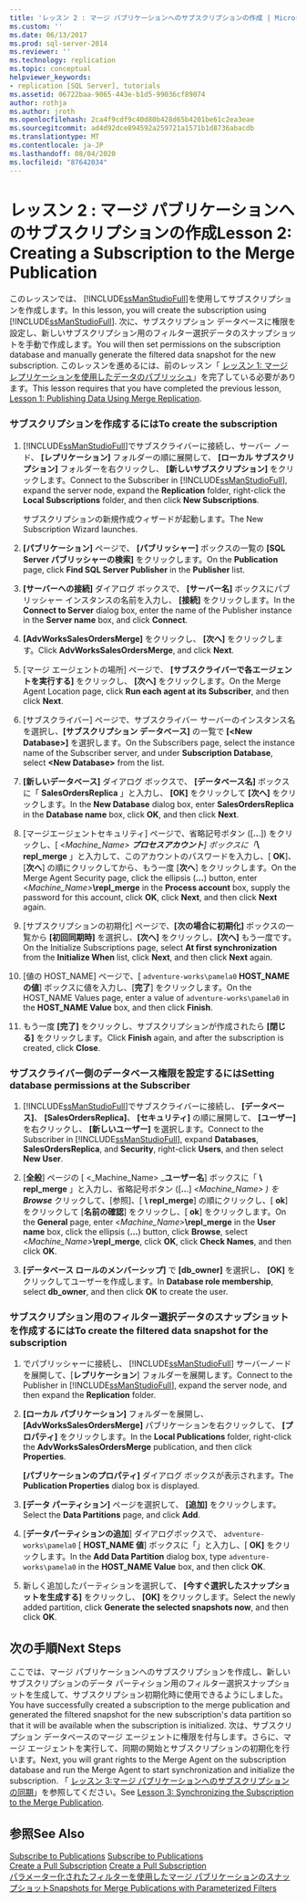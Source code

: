 ```yaml
---
title: 'レッスン 2 : マージ パブリケーションへのサブスクリプションの作成 | Microsoft Docs'
ms.custom: ''
ms.date: 06/13/2017
ms.prod: sql-server-2014
ms.reviewer: ''
ms.technology: replication
ms.topic: conceptual
helpviewer_keywords:
- replication [SQL Server], tutorials
ms.assetid: 06722baa-9065-443e-b1d5-99036cf89074
author: rothja
ms.author: jroth
ms.openlocfilehash: 2ca4f9cdf9c40d80b428d65b4201be61c2ea3eae
ms.sourcegitcommit: ad4d92dce894592a259721a1571b1d8736abacdb
ms.translationtype: MT
ms.contentlocale: ja-JP
ms.lasthandoff: 08/04/2020
ms.locfileid: "87642034"
---
```

# <a name="lesson-2-creating-a-subscription-to-the-merge-publication"></a><span data-ttu-id="9eed4-102">レッスン 2 : マージ パブリケーションへのサブスクリプションの作成</span><span class="sxs-lookup"><span data-stu-id="9eed4-102">Lesson 2: Creating a Subscription to the Merge Publication</span></span>
  <span data-ttu-id="9eed4-103">このレッスンでは、 [!INCLUDE[ssManStudioFull](../../includes/ssmanstudiofull-md.md)]を使用してサブスクリプションを作成します。</span><span class="sxs-lookup"><span data-stu-id="9eed4-103">In this lesson, you will create the subscription using [!INCLUDE[ssManStudioFull](../../includes/ssmanstudiofull-md.md)].</span></span> <span data-ttu-id="9eed4-104">次に、サブスクリプション データベースに権限を設定し、新しいサブスクリプション用のフィルター選択データのスナップショットを手動で作成します。</span><span class="sxs-lookup"><span data-stu-id="9eed4-104">You will then set permissions on the subscription database and manually generate the filtered data snapshot for the new subscription.</span></span> <span data-ttu-id="9eed4-105">このレッスンを進めるには、前のレッスン「 [レッスン 1: マージ レプリケーションを使用したデータのパブリッシュ](lesson-1-publishing-data-using-merge-replication.md)」を完了している必要があります。</span><span class="sxs-lookup"><span data-stu-id="9eed4-105">This lesson requires that you have completed the previous lesson, [Lesson 1: Publishing Data Using Merge Replication](lesson-1-publishing-data-using-merge-replication.md).</span></span>  
  
### <a name="to-create-the-subscription"></a><span data-ttu-id="9eed4-106">サブスクリプションを作成するには</span><span class="sxs-lookup"><span data-stu-id="9eed4-106">To create the subscription</span></span>  
  
1.  <span data-ttu-id="9eed4-107">[!INCLUDE[ssManStudioFull](../../includes/ssmanstudiofull-md.md)]でサブスクライバーに接続し、サーバー ノード、 **[レプリケーション]** フォルダーの順に展開して、 **[ローカル サブスクリプション]** フォルダーを右クリックし、 **[新しいサブスクリプション]** をクリックします。</span><span class="sxs-lookup"><span data-stu-id="9eed4-107">Connect to the Subscriber in [!INCLUDE[ssManStudioFull](../../includes/ssmanstudiofull-md.md)], expand the server node, expand the **Replication** folder, right-click the **Local Subscriptions** folder, and then click **New Subscriptions**.</span></span>  
  
     <span data-ttu-id="9eed4-108">サブスクリプションの新規作成ウィザードが起動します。</span><span class="sxs-lookup"><span data-stu-id="9eed4-108">The New Subscription Wizard launches.</span></span>  
  
2.  <span data-ttu-id="9eed4-109">**[パブリケーション]** ページで、 **[パブリッシャー]** ボックスの一覧の **[SQL Server パブリッシャーの検索]** をクリックします。</span><span class="sxs-lookup"><span data-stu-id="9eed4-109">On the **Publication** page, click **Find SQL Server Publisher** in the **Publisher** list.</span></span>  
  
3.  <span data-ttu-id="9eed4-110">**[サーバーへの接続]** ダイアログ ボックスで、 **[サーバー名]** ボックスにパブリッシャー インスタンスの名前を入力し、 **[接続]** をクリックします。</span><span class="sxs-lookup"><span data-stu-id="9eed4-110">In the **Connect to Server** dialog box, enter the name of the Publisher instance in the **Server name** box, and click **Connect**.</span></span>  
  
4.  <span data-ttu-id="9eed4-111">**[AdvWorksSalesOrdersMerge]** をクリックし、 **[次へ]** をクリックします。</span><span class="sxs-lookup"><span data-stu-id="9eed4-111">Click **AdvWorksSalesOrdersMerge**, and click **Next**.</span></span>  
  
5.  <span data-ttu-id="9eed4-112">[マージ エージェントの場所] ページで、 **[サブスクライバーで各エージェントを実行する]** をクリックし、 **[次へ]** をクリックします。</span><span class="sxs-lookup"><span data-stu-id="9eed4-112">On the Merge Agent Location page, click **Run each agent at its Subscriber**, and then click **Next**.</span></span>  
  
6.  <span data-ttu-id="9eed4-113">[サブスクライバー] ページで、サブスクライバー サーバーのインスタンス名を選択し、**[サブスクリプション データベース]** の一覧で **[\<New Database>]** を選択します。</span><span class="sxs-lookup"><span data-stu-id="9eed4-113">On the Subscribers page, select the instance name of the Subscriber server, and under **Subscription Database**, select **\<New Database>** from the list.</span></span>  
  
7.  <span data-ttu-id="9eed4-114">**[新しいデータベース]** ダイアログ ボックスで、 **[データベース名]** ボックスに「 **SalesOrdersReplica** 」と入力し、 **[OK]** をクリックして **[次へ]** をクリックします。</span><span class="sxs-lookup"><span data-stu-id="9eed4-114">In the **New Database** dialog box, enter **SalesOrdersReplica** in the **Database name** box, click **OK**, and then click **Next**.</span></span>  
  
8.  <span data-ttu-id="9eed4-115">[マージエージェントセキュリティ] ページで、省略記号ボタン ([**..**.]) をクリックし、[ \<_Machine_Name> **プロセスアカウント**] ボックスに「_**\ repl_merge** 」と入力して、このアカウントのパスワードを入力し、[ **OK**]、[**次へ**] の順にクリックしてから、もう一度 [**次へ**] をクリックします。</span><span class="sxs-lookup"><span data-stu-id="9eed4-115">On the Merge Agent Security page, click the ellipsis (**...**) button, enter \<_Machine_Name>_**\repl_merge** in the **Process account** box, supply the password for this account, click **OK**, click **Next**, and then click **Next** again.</span></span>  
  
9. <span data-ttu-id="9eed4-116">[サブスクリプションの初期化] ページで、**[次の場合に初期化]** ボックスの一覧から **[初回同期時]** を選択し、**[次へ]** をクリックし、**[次へ]** もう一度です。</span><span class="sxs-lookup"><span data-stu-id="9eed4-116">On the Initialize Subscriptions page, select **At first synchronization** from the **Initialize When** list, click **Next**, and then click **Next** again.</span></span>  
  
10. <span data-ttu-id="9eed4-117">[値の HOST_NAME] ページで、[ `adventure-works\pamela0` **HOST_NAME の値**] ボックスに値を入力し、[**完了**] をクリックします。</span><span class="sxs-lookup"><span data-stu-id="9eed4-117">On the HOST_NAME Values page, enter a value of `adventure-works\pamela0` in the **HOST_NAME Value** box, and then click **Finish**.</span></span>  
  
11. <span data-ttu-id="9eed4-118">もう一度 **[完了]** をクリックし、サブスクリプションが作成されたら **[閉じる]** をクリックします。</span><span class="sxs-lookup"><span data-stu-id="9eed4-118">Click **Finish** again, and after the subscription is created, click **Close**.</span></span>  
  
### <a name="setting-database-permissions-at-the-subscriber"></a><span data-ttu-id="9eed4-119">サブスクライバー側のデータベース権限を設定するには</span><span class="sxs-lookup"><span data-stu-id="9eed4-119">Setting database permissions at the Subscriber</span></span>  
  
1.  <span data-ttu-id="9eed4-120">[!INCLUDE[ssManStudioFull](../../includes/ssmanstudiofull-md.md)]でサブスクライバーに接続し、 **[データベース]**、 **[SalesOrdersReplica]**、 **[セキュリティ]** の順に展開して、 **[ユーザー]** を右クリックし、 **[新しいユーザー]** を選択します。</span><span class="sxs-lookup"><span data-stu-id="9eed4-120">Connect to the Subscriber in [!INCLUDE[ssManStudioFull](../../includes/ssmanstudiofull-md.md)], expand **Databases**, **SalesOrdersReplica**, and **Security**, right-click **Users**, and then select **New User**.</span></span>  
  
2.  <span data-ttu-id="9eed4-121">[**全般**] ページの [ \<_Machine_Name> _**ユーザー名**] ボックスに「 **\ repl_merge** 」と入力し、省略記号ボタン ([**..**.] \<_Machine_Name> ) を**Browse**_ クリックして、[参照]、[ **\ repl_merge**] の順にクリックし、[ **ok**] をクリックして [**名前の確認**] をクリックし、[ **ok**] をクリックします。</span><span class="sxs-lookup"><span data-stu-id="9eed4-121">On the **General** page, enter \<_Machine_Name>_**\repl_merge** in the **User name** box, click the ellipsis (**...**) button, click **Browse**, select \<_Machine_Name>_**\repl_merge**, click **OK**, click **Check Names**, and then click **OK**.</span></span>  
  
3.  <span data-ttu-id="9eed4-122">**[データベース ロールのメンバーシップ]** で **[db_owner]** を選択し、 **[OK]** をクリックしてユーザーを作成します。</span><span class="sxs-lookup"><span data-stu-id="9eed4-122">In **Database role membership**, select **db_owner**, and then click **OK** to create the user.</span></span>  
  
### <a name="to-create-the-filtered-data-snapshot-for-the-subscription"></a><span data-ttu-id="9eed4-123">サブスクリプション用のフィルター選択データのスナップショットを作成するには</span><span class="sxs-lookup"><span data-stu-id="9eed4-123">To create the filtered data snapshot for the subscription</span></span>  
  
1.  <span data-ttu-id="9eed4-124">でパブリッシャーに接続し、 [!INCLUDE[ssManStudioFull](../../includes/ssmanstudiofull-md.md)] サーバーノードを展開して、[**レプリケーション**] フォルダーを展開します。</span><span class="sxs-lookup"><span data-stu-id="9eed4-124">Connect to the Publisher in [!INCLUDE[ssManStudioFull](../../includes/ssmanstudiofull-md.md)], expand the server node, and then expand the **Replication** folder.</span></span>  
  
2.  <span data-ttu-id="9eed4-125">**[ローカル パブリケーション]** フォルダーを展開し、 **[AdvWorksSalesOrdersMerge]** パブリケーションを右クリックして、 **[プロパティ]** をクリックします。</span><span class="sxs-lookup"><span data-stu-id="9eed4-125">In the **Local Publications** folder, right-click the **AdvWorksSalesOrdersMerge** publication, and then click **Properties**.</span></span>  
  
     <span data-ttu-id="9eed4-126">**[パブリケーションのプロパティ]** ダイアログ ボックスが表示されます。</span><span class="sxs-lookup"><span data-stu-id="9eed4-126">The **Publication Properties** dialog box is displayed.</span></span>  
  
3.  <span data-ttu-id="9eed4-127">**[データ パーティション]** ページを選択して、 **[追加]** をクリックします。</span><span class="sxs-lookup"><span data-stu-id="9eed4-127">Select the **Data Partitions** page, and click **Add**.</span></span>  
  
4.  <span data-ttu-id="9eed4-128">[**データパーティションの追加**] ダイアログボックスで、 `adventure-works\pamela0` [ **HOST_NAME 値**] ボックスに「」と入力し、[ **OK]** をクリックします。</span><span class="sxs-lookup"><span data-stu-id="9eed4-128">In the **Add Data Partition** dialog box, type `adventure-works\pamela0` in the **HOST_NAME Value** box, and then click **OK**.</span></span>  
  
5.  <span data-ttu-id="9eed4-129">新しく追加したパーティションを選択して、 **[今すぐ選択したスナップショットを生成する]** をクリックし、 **[OK]** をクリックします。</span><span class="sxs-lookup"><span data-stu-id="9eed4-129">Select the newly added partition, click **Generate the selected snapshots now**, and then click **OK**.</span></span>  
  
## <a name="next-steps"></a><span data-ttu-id="9eed4-130">次の手順</span><span class="sxs-lookup"><span data-stu-id="9eed4-130">Next Steps</span></span>  
 <span data-ttu-id="9eed4-131">ここでは、マージ パブリケーションへのサブスクリプションを作成し、新しいサブスクリプションのデータ パーティション用のフィルター選択スナップショットを生成して、サブスクリプション初期化時に使用できるようにしました。</span><span class="sxs-lookup"><span data-stu-id="9eed4-131">You have successfully created a subscription to the merge publication and generated the filtered snapshot for the new subscription's data partition so that it will be available when the subscription is initialized.</span></span> <span data-ttu-id="9eed4-132">次は、サブスクリプション データベースのマージ エージェントに権限を付与します。さらに、マージ エージェントを実行して、同期の開始とサブスクリプションの初期化を行います。</span><span class="sxs-lookup"><span data-stu-id="9eed4-132">Next, you will grant rights to the Merge Agent on the subscription database and run the Merge Agent to start synchronization and initialize the subscription.</span></span> <span data-ttu-id="9eed4-133">「 [レッスン 3:マージ パブリケーションへのサブスクリプションの同期](lesson-3-synchronizing-the-subscription-to-the-merge-publication.md)」を参照してください。</span><span class="sxs-lookup"><span data-stu-id="9eed4-133">See [Lesson 3: Synchronizing the Subscription to the Merge Publication](lesson-3-synchronizing-the-subscription-to-the-merge-publication.md).</span></span>  
  
## <a name="see-also"></a><span data-ttu-id="9eed4-134">参照</span><span class="sxs-lookup"><span data-stu-id="9eed4-134">See Also</span></span>  
 <span data-ttu-id="9eed4-135">[Subscribe to Publications](subscribe-to-publications.md) </span><span class="sxs-lookup"><span data-stu-id="9eed4-135">[Subscribe to Publications](subscribe-to-publications.md) </span></span>  
 <span data-ttu-id="9eed4-136">[Create a Pull Subscription](create-a-pull-subscription.md) </span><span class="sxs-lookup"><span data-stu-id="9eed4-136">[Create a Pull Subscription](create-a-pull-subscription.md) </span></span>  
 [<span data-ttu-id="9eed4-137">パラメーター化されたフィルターを使用したマージ パブリケーションのスナップショット</span><span class="sxs-lookup"><span data-stu-id="9eed4-137">Snapshots for Merge Publications with Parameterized Filters</span></span>](snapshots-for-merge-publications-with-parameterized-filters.md)  
  
  
